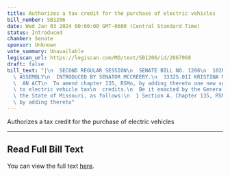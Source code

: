 ```yaml
---
title: Authorizes a tax credit for the purchase of electric vehicles
bill_number: SB1206
date: Wed Jan 03 2024 00:00:00 GMT-0600 (Central Standard Time)
status: Introduced
chamber: Senate
sponsor: Unknown
vote_summary: Unavailable
legiscan_url: https://legiscan.com/MO/text/SB1206/id/2867968
draft: false
bill_text: "|\n  SECOND REGULAR SESSION\n  SENATE BILL NO. 1206\n  102ND GENERA L\
  \ ASSEMBLY\n  INTRODUCED BY SENATOR MCCREERY.\n  3332S.01I KRISTINA MARTIN, Secretary\n\
  \  AN ACT\n  To amend chapter 135, RSMo, by adding thereto one new section relating\
  \ to electric vehicle tax\n  credits.\n  Be it enacted by the General Assembly of\
  \ the State of Missouri, as follows:\n  1 Section A. Chapter 135, RSMo, is amended\
  \ by adding thereto"
---
```

Authorizes a tax credit for the purchase of electric vehicles

---

## Read Full Bill Text

You can view the full text [here](https://legiscan.com/MO/text/SB1206/id/2867968).
